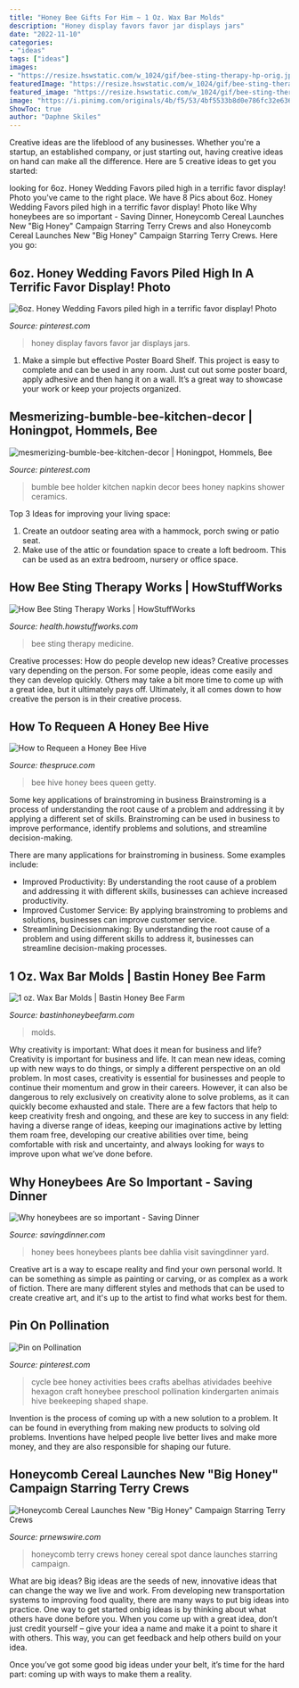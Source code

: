 ```yaml
---
title: "Honey Bee Gifts For Him ~ 1 Oz. Wax Bar Molds"
description: "Honey display favors favor jar displays jars"
date: "2022-11-10"
categories:
- "ideas"
tags: ["ideas"]
images:
- "https://resize.hswstatic.com/w_1024/gif/bee-sting-therapy-hp-orig.jpg"
featuredImage: "https://resize.hswstatic.com/w_1024/gif/bee-sting-therapy-hp-orig.jpg"
featured_image: "https://resize.hswstatic.com/w_1024/gif/bee-sting-therapy-hp-orig.jpg"
image: "https://i.pinimg.com/originals/4b/f5/53/4bf5533b8d0e786fc32e636ac6f85b66.jpg"
ShowToc: true
author: "Daphne Skiles"
---
```



Creative ideas are the lifeblood of any businesses. Whether you're a startup, an established company, or just starting out, having creative ideas on hand can make all the difference. Here are 5 creative ideas to get you started: 

	

		
looking for 6oz. Honey Wedding Favors piled high in a terrific favor display! Photo you've came to the right place. We have 8 Pics about 6oz. Honey Wedding Favors piled high in a terrific favor display! Photo like Why honeybees are so important - Saving Dinner, Honeycomb Cereal Launches New &quot;Big Honey&quot; Campaign Starring Terry Crews and also Honeycomb Cereal Launches New &quot;Big Honey&quot; Campaign Starring Terry Crews. Here you go:
		
    
## 6oz. Honey Wedding Favors Piled High In A Terrific Favor Display! Photo

<img loading=lazy src="https://i.pinimg.com/originals/4b/f5/53/4bf5533b8d0e786fc32e636ac6f85b66.jpg" onerror="this.onerror=null;this.src='https://tse2.mm.bing.net/th?id=OIP.mrx38xSYtRN-1Qn5nvSIKAHaLG&amp;pid=15.1';" alt="6oz. Honey Wedding Favors piled high in a terrific favor display! Photo">

_Source: pinterest.com_

>honey display favors favor jar displays jars. 

	

1. Make a simple but effective Poster Board Shelf. This project is easy to complete and can be used in any room. Just cut out some poster board, apply adhesive and then hang it on a wall. It’s a great way to showcase your work or keep your projects organized.

    
## Mesmerizing-bumble-bee-kitchen-decor | Honingpot, Hommels, Bee

<img loading=lazy src="https://i.pinimg.com/736x/09/9b/8d/099b8d09786c322a0db6ea5f326cd0c5--bees-knees-bumble-bees.jpg" onerror="this.onerror=null;this.src='https://tse2.mm.bing.net/th?id=OIP.LAB2JVmoyJVpjLeV6pAkkgHaJ4&amp;pid=15.1';" alt="mesmerizing-bumble-bee-kitchen-decor | Honingpot, Hommels, Bee">

_Source: pinterest.com_

>bumble bee holder kitchen napkin decor bees honey napkins shower ceramics. 

	

Top 3 Ideas for improving your living space:
1. Create an outdoor seating area with a hammock, porch swing or patio seat.
2. Make use of the attic or foundation space to create a loft bedroom. This can be used as an extra bedroom, nursery or office space.

    
## How Bee Sting Therapy Works | HowStuffWorks

<img loading=lazy src="https://resize.hswstatic.com/w_1024/gif/bee-sting-therapy-hp-orig.jpg" onerror="this.onerror=null;this.src='https://tse3.mm.bing.net/th?id=OIP.Nh9QpjnISGXfEW-XeIpM-QHaF2&amp;pid=15.1';" alt="How Bee Sting Therapy Works | HowStuffWorks">

_Source: health.howstuffworks.com_

>bee sting therapy medicine. 

	

Creative processes: How do people develop new ideas?
Creative processes vary depending on the person. For some people, ideas come easily and they can develop quickly. Others may take a bit more time to come up with a great idea, but it ultimately pays off. Ultimately, it all comes down to how creative the person is in their creative process.

    
## How To Requeen A Honey Bee Hive

<img loading=lazy src="https://www.thespruce.com/thmb/p2UeX438urVB1iRvWSm0nEOPwi4=/960x0/filters:no_upscale():max_bytes(150000):strip_icc()/queen-bee-resized-57bb56ab5f9b58cdfd2746e8.jpg" onerror="this.onerror=null;this.src='https://tse1.mm.bing.net/th?id=OIP.xMYohiABeqc4VhVNrPlaXgHaE8&amp;pid=15.1';" alt="How to Requeen a Honey Bee Hive">

_Source: thespruce.com_

>bee hive honey bees queen getty. 

	

Some key applications of brainstroming in business
Brainstroming is a process of understanding the root cause of a problem and addressing it by applying a different set of skills. Brainstroming can be used in business to improve performance, identify problems and solutions, and streamline decision-making.

There are many applications for brainstroming in business. Some examples include: 

- Improved Productivity: By understanding the root cause of a problem and addressing it with different skills, businesses can achieve increased productivity.
- Improved Customer Service: By applying brainstroming to problems and solutions, businesses can improve customer service.
- Streamlining Decisionmaking: By understanding the root cause of a problem and using different skills to address it, businesses can streamline decision-making processes.

    
## 1 Oz. Wax Bar Molds | Bastin Honey Bee Farm

<img loading=lazy src="https://bastinhoneybeefarm.com/wp-content/uploads/2020/01/1_oz_Bar_Mold_1-768x768.jpg" onerror="this.onerror=null;this.src='https://tse1.mm.bing.net/th?id=OIP.bG91WURBbog2bFF3XJmRBwHaHa&amp;pid=15.1';" alt="1 oz. Wax Bar Molds | Bastin Honey Bee Farm">

_Source: bastinhoneybeefarm.com_

>molds. 

	

Why creativity is important: What does it mean for business and life?
Creativity is important for business and life. It can mean new ideas, coming up with new ways to do things, or simply a different perspective on an old problem. In most cases, creativity is essential for businesses and people to continue their momentum and grow in their careers. However, it can also be dangerous to rely exclusively on creativity alone to solve problems, as it can quickly become exhausted and stale. There are a few factors that help to keep creativity fresh and ongoing, and these are key to success in any field: having a diverse range of ideas, keeping our imaginations active by letting them roam free, developing our creative abilities over time, being comfortable with risk and uncertainty, and always looking for ways to improve upon what we’ve done before.

    
## Why Honeybees Are So Important - Saving Dinner

<img loading=lazy src="https://savingdinner.com/wp-content/uploads/2014/09/Honey-Bees.jpg" onerror="this.onerror=null;this.src='https://tse2.mm.bing.net/th?id=OIP.C7dmGRGnxvjGoSZpjQXjFAHaKD&amp;pid=15.1';" alt="Why honeybees are so important - Saving Dinner">

_Source: savingdinner.com_

>honey bees honeybees plants bee dahlia visit savingdinner yard. 

	

Creative art is a way to escape reality and find your own personal world. It can be something as simple as painting or carving, or as complex as a work of fiction. There are many different styles and methods that can be used to create creative art, and it's up to the artist to find what works best for them.

    
## Pin On Pollination

<img loading=lazy src="https://i.pinimg.com/736x/20/64/d6/2064d6fe1b84752c922324e04a2a2cdc.jpg" onerror="this.onerror=null;this.src='https://tse1.mm.bing.net/th?id=OIP.7G879qMPDpVCm-BV5XhYxQHaLR&amp;pid=15.1';" alt="Pin on Pollination">

_Source: pinterest.com_

>cycle bee honey activities bees crafts abelhas atividades beehive hexagon craft honeybee preschool pollination kindergarten animais hive beekeeping shaped shape. 

	

Invention is the process of coming up with a new solution to a problem. It can be found in everything from making new products to solving old problems. Inventions have helped people live better lives and make more money, and they are also responsible for shaping our future.

    
## Honeycomb Cereal Launches New &quot;Big Honey&quot; Campaign Starring Terry Crews

<img loading=lazy src="https://mma.prnewswire.com/media/1429795/TVC_Terry_Honeycomb.mp4?p=medium" onerror="this.onerror=null;this.src='https://tse4.mm.bing.net/th?id=OIP.UmmEhxILke1uo-4n9N5fQwHaEK&amp;pid=15.1';" alt="Honeycomb Cereal Launches New &quot;Big Honey&quot; Campaign Starring Terry Crews">

_Source: prnewswire.com_

>honeycomb terry crews honey cereal spot dance launches starring campaign. 

	

What are big ideas?
Big ideas are the seeds of new, innovative ideas that can change the way we live and work. From developing new transportation systems to improving food quality, there are many ways to put big ideas into practice.
One way to get started onbig ideas is by thinking about what others have done before you. When you come up with a great idea, don’t just credit yourself – give your idea a name and make it a point to share it with others. This way, you can get feedback and help others build on your idea.

Once you’ve got some good big ideas under your belt, it’s time for the hard part: coming up with ways to make them a reality.

